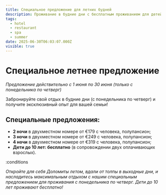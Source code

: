 ```yaml
---
title: Специальное предложение для летних будней
description: Проживание в будние дни с бесплатным проживанием для детей!
tags:
  - hotel
  - restaurant
  - spa
  - summer
date: 2025-06-30T06:03:07.000Z
visible: true
---
```


# Специальное летнее предложение

*Предложение действительно с 1 июня по 30 июня (только с понедельника по четверг)*

Забронируйте свой отдых в будние дни (с понедельника по четверг) и получите эксклюзивный опыт для вашей семьи!

## Специальные предложения:

- **2 ночи** в двухместном номере от €179 с человека, полупансион;
- **3 ночи** в двухместном номере от €249 с человека, полупансион;
- **4 ночи** в двухместном номере от €319 с человека, полупансион;
- **Дети до 10 лет: бесплатно** (в сопровождении двух оплачивающих взрослых).

:conditions

*Откройте для себя Доломиты летом, вдали от толпы в выходные дни, и насладитесь максимальным отдыхом с нашим специальным предложением для проживания с понедельника по четверг. Дети до 10 лет проживают бесплатно!*
